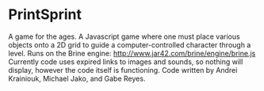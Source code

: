 # PrintSprint
A game for the ages.
A Javascript game where one must place various objects onto a 2D grid to guide a computer-controlled
character through a level.
Runs on the Brine engine: http://www.jar42.com/brine/engine/brine.js
Currently code uses expired links to images and sounds, so nothing will display, however the code itself is functioning.
Code written by Andrei Krainiouk, Michael Jako, and Gabe Reyes.
